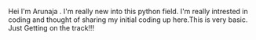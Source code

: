 Hei I'm Arunaja . I'm really new into this python field. I'm really intrested in coding and thought of sharing my initial coding up here.This is very basic. Just Getting on the track!!!
